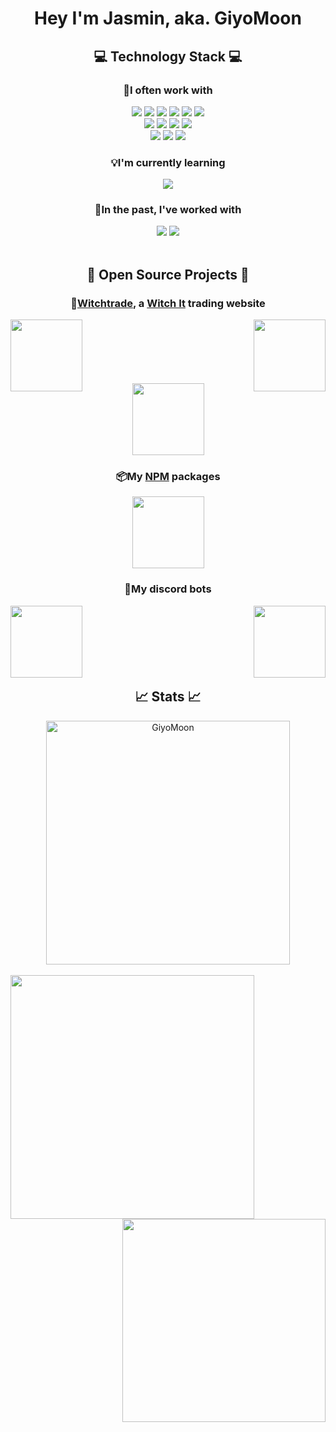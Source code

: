 <h1 align="center">Hey I'm Jasmin, aka. GiyoMoon
<h2 align="center">💻 Technology Stack 💻</h2>
<h3 align="center">💜I often work with</h3>
<div align="center">
  <img src="https://img.shields.io/badge/React%20-%23404040.svg?&style=flat-square&logo=react&logoColor=A860FE"/>
  <img src="https://img.shields.io/badge/Next.js%20-%23404040.svg?&style=flat-square&logo=next.js&logoColor=A860FE"/>
  <img src="https://img.shields.io/badge/NestJS%20-%23404040.svg?&style=flat-square&logo=nestjs&logoColor=A860FE"/>
  <img src="https://img.shields.io/badge/Node.js%20-%23404040.svg?&style=flat-square&logo=node.js&logoColor=A860FE"/>
  <img src="https://img.shields.io/badge/Angular%20-%23404040.svg?&style=flat-square&logo=angular&logoColor=A860FE"/>
  <img src="https://img.shields.io/badge/Tailwind_CSS%20-%23404040.svg?&style=flat-square&logo=tailwind-css&logoColor=A860FE"/>
</div>
<div align="center">
  <img src="https://img.shields.io/badge/Typescript%20-%23404040.svg?&style=flat-square&logo=typescript&logoColor=DD58C1"/>
  <img src="https://img.shields.io/badge/Javascript%20-%23404040.svg?&style=flat-square&logo=javascript&logoColor=DD58C1"/>
  <img src="https://img.shields.io/badge/HTML5%20-%23404040.svg?&style=flat-square&logo=html5&logoColor=DD58C1"/>
  <img src="https://img.shields.io/badge/CSS3%20-%23404040.svg?&style=flat-square&logo=css3&logoColor=DD58C1"/>
</div>
<div align="center">
  <img src="https://img.shields.io/badge/Docker%20-%23404040.svg?&style=flat-square&logo=docker&logoColor=A860FE"/>
  <img src="https://img.shields.io/badge/Git%20-%23404040.svg?&style=flat-square&logo=git&logoColor=A860FE"/>
  <img src="https://img.shields.io/badge/MySQL%20-%23404040.svg?&style=flat-square&logo=mysql&logoColor=A860FE"/>
</div>
<h3 align="center">💡I'm currently learning</h3>
<div align="center">
  <img src="https://img.shields.io/badge/React_Native%20-%23404040.svg?&style=flat-square&logo=react&logoColor=DD58C1"/>
</div>
<h3 align="center">💫In the past, I've worked with</h3>
<div align="center">
  <img src="https://img.shields.io/badge/Java%20-%23404040.svg?&style=flat-square&logo=java&logoColor=A860FE"/>
  <img src="https://img.shields.io/badge/Python%20-%23404040.svg?&style=flat-square&logo=python&logoColor=A860FE"/>
</div>
<br/>

<h2 align="center">📘 Open Source Projects 📘</h2>
<h3 align="center">🔮<a href="https://witchtrade.org">Witchtrade</a>, a <a href="https://store.steampowered.com/app/559650/Witch_It/">Witch It</a> trading website</h3>
<div width="100%" align="center">
  <a align="left" href="https://github.com/WitchTrade/frontend"><img align="left" height="115" src="https://github-readme-stats.vercel.app/api/pin/?username=WitchTrade&repo=frontend&theme=jolly&border_color=A860FE&border_radius=10"></a>
  <a align="right" href="https://github.com/WitchTrade/backend"><img align="right" height="115" src="https://github-readme-stats.vercel.app/api/pin/?username=WitchTrade&repo=backend&theme=jolly&border_color=A860FE&border_radius=10"></a>
</div>
<br/><br/><br/><br/><br/><br/>
<div width="100%" align="center">
  <a href="https://github.com/WitchTrade/witchitsrvstats"><img height="115" src="https://github-readme-stats.vercel.app/api/pin/?username=WitchTrade&repo=witchitsrvstats&theme=jolly&border_color=A860FE&border_radius=10"></a>
</div>
<h3 align="center">📦My <a href="https://www.npmjs.com/~giyomoon">NPM</a> packages</h3>
<div width="100%" align="center">
  <a href="https://github.com/GiyoMoon/steam-server-query"><img height="115" src="https://github-readme-stats.vercel.app/api/pin/?username=GiyoMoon&repo=steam-server-query&theme=jolly&border_color=A860FE&border_radius=10"></a>
</div>
<h3 align="center">🤖My discord bots</h3>
<div width="100%" align="center">
  <a align="left" href="https://github.com/GiyoMoon/EVE"><img align="left" height="115" src="https://github-readme-stats.vercel.app/api/pin/?username=GiyoMoon&repo=EVE&theme=jolly&border_color=A860FE&border_radius=10"></a>
  <a align="right" href="https://github.com/GiyoMoon/Momo"><img align="right" height="115" src="https://github-readme-stats.vercel.app/api/pin/?username=GiyoMoon&repo=Momo&theme=jolly&border_color=A860FE&border_radius=10"></a>
</div>
<br/><br/><br/><br/><br/><br/>

<h2 align="center">📈 Stats 📈</h2>
<div align=center>
  <div align=center>
      <img width=390 src="https://github-readme-streak-stats.herokuapp.com?user=GiyoMoon&theme=jolly&hide_border=true&date_format=j%20M%5B%20Y%5D" alt="GiyoMoon" />
  </div>
  <br/>
  <div align=center>
      <img align="left" width=390 src="https://github-readme-stats.vercel.app/api?username=GiyoMoon&theme=jolly&count_private=true&hide_border=true&line_height=24&show_icons=true" />
      <img align="right" width=325 align="center" src="https://github-readme-stats.vercel.app/api/top-langs/?username=GiyoMoon&layout=compact&theme=jolly&langs_count=8&hide_border=true"" />
  </div>
</div>
